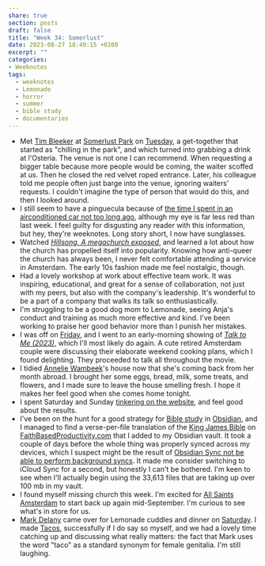 ```yaml
---
share: true
section: posts
draft: false
title: "Week 34: Somerlust"
date: 2023-08-27 18:49:15 +0200
excerpt: ""
categories:
- Weeknotes
tags:
  - weeknotes
  - Lemonade
  - horror
  - summer
  - bible study
  - documentaries
---
```



- Met [Tim Bleeker](Tim%20Bleeker.md) at [Somerlust Park](Somerlust%20Park.md) on [Tuesday](2023-08-22.md), a get-together that started as "chilling in the park", and which turned into grabbing a drink at l'Osteria. The venue is not one I can recommend. When requesting a bigger table because more people would be coming, the waiter scoffed at us. Then he closed the red velvet roped entrance. Later, his colleague told me people often just barge into the venue, ignoring waiters' requests. I couldn't imagine the type of person that would do this, and then I looked around.
- I still seem to have a pinguecula because of [the time I spent in an airconditioned car not too long ago](/2023/07/22/norway-et-al-2023/), although my eye is far less red than last week. I feel guilty for disgusting any reader with this information, but hey, they're weeknotes. Long story short, I now have sunglasses.
- Watched _[Hillsong, A megachurch exposed](Hillsong,%20A%20megachurch%20exposed.md)_, and learned a lot about how the church has propelled itself into popularity. Knowing how anti-queer the church has always been, I never felt comfortable attending a service in Amsterdam. The early 10s fashion made me feel nostalgic, though.
- Had a lovely workshop at work about effective team work. It was inspiring, educational, and great for a sense of collaboration, not just with my peers, but also with the company's leadership. It's wonderful to be a part of a company that walks its talk so enthusiastically.
- I'm struggling to be a good dog mom to Lemonade, seeing Anja's conduct and training as much more effective and kind. I've been working to praise her good behavior more than I punish her mistakes. 
- I was off on [Friday](2023-08-25.md), and I went to an early-morning showing of _[Talk to Me (2023)](Talk%20to%20Me%20(2023).md)_, which I'll most likely do again. A cute retired Amsterdam couple were discussing their elaborate weekend cooking plans, which I found delighting. They proceeded to talk all throughout the movie.
- I tidied [Annelie Wambeek](Annelie%20Wambeek.md)'s house now that she's coming back from her month abroad. I brought her some eggs, bread, milk, some treats, and flowers, and I made sure to leave the house smelling fresh. I hope it makes her feel good when she comes home tonight. 
- I spent Saturday and Sunday [tinkering on the website](/2023-08-27-12-43-45), and feel good about the results.
- I've been on the hunt for a good strategy for [Bible study](Bible%20study.md) in [Obsidian](Obsidian.md), and I managed to find a verse-per-file translation of the [King James Bible](King%20James%20Bible.md) on [FaithBasedProductivity.com](https://faithbasedproductivity.com/cross-reference-library-obsidian/) that I added to my Obsidian vault. It took a couple of days before the whole thing was properly synced across my devices, which I suspect might be the result of [Obsidian Sync not be able to perform background syncs](https://www.reddit.com/r/ObsidianMD/comments/112ynkj/background_sync_on_ios/). It made me consider switching to iCloud Sync for a second, but honestly I can't be bothered. I'm keen to see when I'll actually begin using the 33,613 files that are taking up over 100 mb in my vault.
- I found myself missing church this week. I'm excited for [All Saints Amsterdam](All%20Saints%20Amsterdam.md) to start back up again mid-September. I'm curious to see what's in store for us.
- [Mark Delany](Mark%20Delany.md) came over for Lemonade cuddles and dinner on [Saturday](2023-08-26.md). I made [Tacos](Tacos.md), successfully if I do say so myself, and we had a lovely time catching up and discussing what really matters: the fact that Mark uses the word "taco" as a standard synonym for female genitalia. I'm still laughing. 